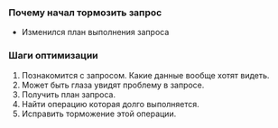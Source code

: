 ### Почему начал тормозить запрос

  - Изменился план выполнения запроса
  
### Шаги оптимизации
  1. Познакомится с запросом. Какие данные вообще хотят видеть. 
  2. Может быть глаза увидят проблему в запросе. 
  3. Получить план запроса. 
  4. Найти операцию которая долго выполняется.
  5. Исправить торможение этой операции.